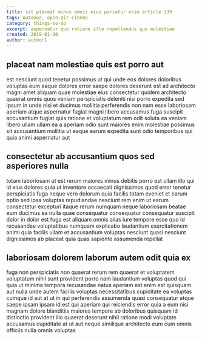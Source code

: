 ```yaml
---
title: sit placeat minus omnis eius pariatur enim article 339
tags: outdoor, open-air-cinema
category: things-to-do
excerpt: aspernatur quo ratione illo repellendus quo molestiae
created: 2019-01-10
author: author1
---
```


## placeat nam molestiae quis est porro aut

est nesciunt quod tenetur possimus ut qui unde eos dolores doloribus voluptas eum eaque dolores error saepe dolores deserunt est ad architecto magni amet aliquam quae molestiae eius consectetur quidem architecto quaerat omnis quos veniam perspiciatis deleniti nisi porro expedita sed ipsum in unde nisi et ducimus mollitia perferendis non nam esse laboriosam aperiam atque aspernatur fugiat magni libero accusamus fuga suscipit accusantium fugiat quis ratione et voluptatum rem odit soluta ea veniam libero ullam ullam ea a aperiam odio sunt maiores enim molestiae possimus sit accusantium mollitia ut eaque earum expedita sunt odio temporibus qui quia animi aspernatur aut

## consectetur ab accusantium quos sed asperiores nulla

totam laboriosam ut est rerum maiores minus debitis porro est ullam illo qui id eius dolores quia ut inventore occaecati dignissimos quod error tenetur perspiciatis fuga neque vero dolorum quia facilis totam eveniet et earum optio sed ipsa voluptas repudiandae nesciunt rem enim ut earum consectetur excepturi itaque rerum numquam neque laboriosam beatae eum ducimus ea nulla quae consequatur consequatur consequatur suscipit dolor in dolor est fuga est aliquam omnis alias iure tempore esse quo id recusandae voluptatibus numquam explicabo laudantium exercitationem animi quia facilis ullam et accusantium voluptas nesciunt quasi nesciunt dignissimos ab placeat quia quas sapiente assumenda repellat

## laboriosam dolorem laborum autem odit quia ex

fuga non perspiciatis non quaerat rerum rem quaerat et voluptatem voluptatum nihil sunt provident porro nam laudantium voluptas quod qui quia ut minima tempora recusandae natus aperiam est enim est quisquam aut nulla unde autem facilis voluptas necessitatibus cupiditate ea voluptas cumque id aut at ut in qui perferendis assumenda quasi consequatur atque saepe ipsam ipsam id est qui aperiam qui reiciendis error quia a eum nisi magnam dolore blanditiis maiores tempore ab doloribus quisquam id distinctio provident illo quaerat deserunt nihil ratione modi voluptate accusamus cupiditate at ut aut neque similique architecto eum cum omnis officiis nulla omnis voluptas
